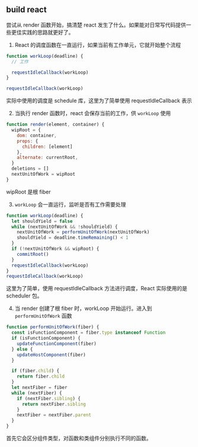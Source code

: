## build react
尝试从 render 函数开始，搞清楚 react 发生了什么。如果能对日常写代码提供一些更佳实践的思路就更好了。

1. React 的调度函数在一直运行，如果当前有工作单元，它就开始整个流程

```jsx
function workLoop(deadline) {
  // 工作

  requestIdleCallback(workLoop)
}

requestIdleCallback(workLoop)
```

实际中使用的调度是 schedule 库，这里为了简单使用 requestIdleCallback 表示


2. 当执行 render 函数时，react 会保存当前的工作，供 `workLoop` 使用

```jsx
function render(element, container) {
  wipRoot = {
    dom: container,
    props: {
      children: [element]
    },
    alternate: currentRoot,
  }
  deletions = []
  nextUnitOfWork = wipRoot
}
```

wipRoot 是根 fiber

3. `workLoop` 会一直运行，监听是否有工作需要处理

```jsx
function workLoop(deadline) {
  let shouldYield = false
  while (nextUnitOfWork && !shouldYield) {
    nextUnitOfWork = performUnitOfWork(nextUnitOfWork)
    shouldYield = deadline.timeRemaining() < 1
  }
  if (!nextUnitOfWork && wipRoot) {
    commitRoot()
  }
  requestIdleCallback(workLoop)
}
requestIdleCallback(workLoop)
```

这里为了简单，使用 requestIdleCallback 方法进行调度，React 实际使用的是 scheduler 包。

4. 当 render 创建了根 fiber 时，workLoop 开始运行。进入到 `performUnitOfWork` 函数

```jsx
function performUnitOfWork(fiber) {
  const isFunctionComponent = fiber.type instanceof Function
  if (isFunctionComponent) {
    updateFunctionComponent(fiber)
  } else {
    updateHostComponent(fiber)
  }

  if (fiber.child) {
    return fiber.child
  }
  let nextFiber = fiber
  while (nextFiber) {
    if (nextFiber.sibling) {
      return nextFiber.sibling
    }
    nextFiber = nextFiber.parent
  }
}
```

首先它会区分组件类型，对函数和类组件分别执行不同的函数。
